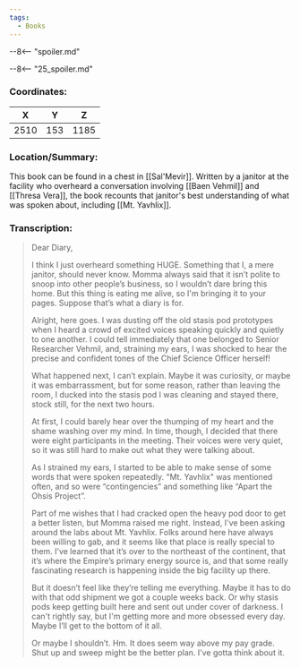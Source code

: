 ```yaml
---
tags:
  - Books
---
```


--8<-- "spoiler.md"

--8<-- "25_spoiler.md"

### Coordinates:
| **X** | **Y**| **Z** |
|:-----:|:----:|:-----:|
|2510  |153   |1185  |

### Location/Summary:
This book can be found in a chest in [[Sal'Mevir]]. Written by a janitor at the facility who overheard a conversation involving [[Baen Vehmil]] and [[Thresa Vera]], the book recounts that janitor's best understanding of what was spoken about, including [[Mt. Yavhlix]].

### Transcription:
> Dear Diary,
>
> I think I just overheard something HUGE. Something that I, a mere janitor, should never know. Momma always said that it isn’t polite to snoop into other people’s business, so I wouldn’t dare bring this home. But this thing is eating me alive, so I'm bringing it to your pages. Suppose that’s what a diary is for.
>
> Alright, here goes. I was dusting off the old stasis pod prototypes when I heard a crowd of excited voices speaking quickly and quietly to one another. I could tell immediately that one belonged to Senior Researcher Vehmil, and, straining my ears, I was shocked to hear the precise and confident tones of the Chief Science Officer herself!
>
> What happened next, I can’t explain. Maybe it was curiosity, or maybe it was embarrassment, but for some reason, rather than leaving the room, I ducked into the stasis pod I was cleaning and stayed there, stock still, for the next two hours.
>
> At first, I could barely hear over the thumping of my heart and the shame washing over my mind. In time, though, I decided that there were eight participants in the meeting. Their voices were very quiet, so it was still hard to make out what they were talking about.
>
> As I strained my ears, I started to be able to make sense of some words that were spoken repeatedly. "Mt. Yavhlix" was mentioned often, and so were “contingencies” and something like “Apart the Ohsis Project”.
>
> Part of me wishes that I had cracked open the heavy pod door to get a better listen, but Momma raised me right. Instead, I've been asking around the labs about Mt. Yavhlix. Folks around here have always been willing to gab, and it seems like that place is really special to them. I’ve learned that it’s over to the northeast of the continent, that it’s where the Empire’s primary energy source is, and that some really fascinating research is happening inside the big facility up there.
>
> But it doesn’t feel like they’re telling me everything. Maybe it has to do with that odd shipment we got a couple weeks back. Or why stasis pods keep getting built here and sent out under cover of darkness. I can't rightly say, but I'm getting more and more obsessed every day. Maybe I’ll get to the bottom of it all.
>
> Or maybe I shouldn’t. Hm. It does seem way above my pay grade. Shut up and sweep might be the better plan. I’ve gotta think about it.

